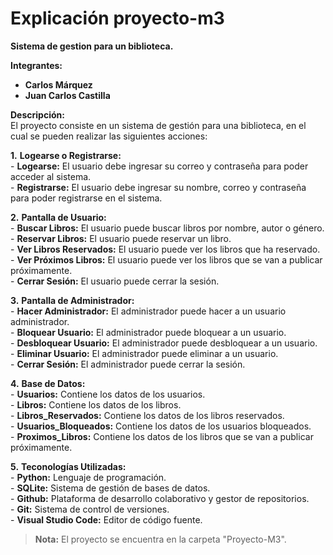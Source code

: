 ﻿# Explicación proyecto-m3  

**Sistema de gestion para un biblioteca.**  

**Integrantes:**  
- **Carlos Márquez**  
- **Juan Carlos Castilla**  

**Descripción:**  
El proyecto consiste en un sistema de gestión para una biblioteca, en el cual se pueden realizar las siguientes acciones:  


**1.** **Logearse o Registrarse:**  
    - **Logearse:** El usuario debe ingresar su correo y contraseña para poder acceder al sistema.  
    - **Registrarse:** El usuario debe ingresar su nombre, correo y contraseña para poder registrarse en el sistema.  

**2.** **Pantalla de Usuario:**  
    - **Buscar Libros:** El usuario puede buscar libros por nombre, autor o género.  
    - **Reservar Libros:** El usuario puede reservar un libro.  
    - **Ver Libros Reservados:** El usuario puede ver los libros que ha reservado.  
    - **Ver Próximos Libros:** El usuario puede ver los libros que se van a publicar próximamente.  
    - **Cerrar Sesión:** El usuario puede cerrar la sesión.  

**3.** **Pantalla de Administrador:**  
    - **Hacer Administrador:** El administrador puede hacer a un usuario administrador.  
    - **Bloquear Usuario:** El administrador puede bloquear a un usuario.  
    - **Desbloquear Usuario:** El administrador puede desbloquear a un usuario.  
    - **Eliminar Usuario:** El administrador puede eliminar a un usuario.  
    - **Cerrar Sesión:** El administrador puede cerrar la sesión.  

**4.** **Base de Datos:**  
    - **Usuarios:** Contiene los datos de los usuarios.  
    - **Libros:** Contiene los datos de los libros.  
    - **Libros_Reservados:** Contiene los datos de los libros reservados.  
    - **Usuarios_Bloqueados:** Contiene los datos de los usuarios bloqueados.  
    - **Proximos_Libros:** Contiene los datos de los libros que se van a publicar próximamente.  

**5.** **Teconologías Utilizadas:**  
    - **Python:** Lenguaje de programación.  
    - **SQLite:** Sistema de gestión de bases de datos.  
    - **Github:** Plataforma de desarrollo colaborativo y gestor de repositorios.  
    - **Git:** Sistema de control de versiones.  
    - **Visual Studio Code:** Editor de código fuente.  


> **Nota:** El proyecto se encuentra en la carpeta "Proyecto-M3".